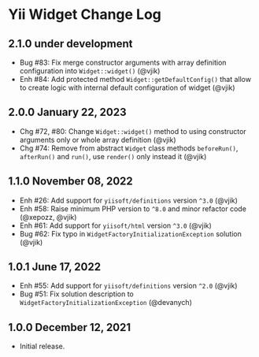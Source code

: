 # Yii Widget Change Log

## 2.1.0 under development

- Bug #83: Fix merge constructor arguments with array definition configuration into `Widget::widget()` (@vjik)
- Enh #84: Add protected method `Widget::getDefaultConfig()` that allow to create logic with internal default
  configuration of widget (@vjik) 

## 2.0.0 January 22, 2023

- Chg #72, #80: Change `Widget::widget()` method to using constructor arguments only or whole array definition (@vjik)
- Chg #74: Remove from abstract `Widget` class methods `beforeRun()`, `afterRun()` and `run()`, use `render()` only
  instead it (@vjik)

## 1.1.0 November 08, 2022

- Enh #26: Add support for `yiisoft/definitions` version `^3.0` (@vjik)
- Enh #58: Raise minimum PHP version to `^8.0` and minor refactor code (@xepozz, @vjik)
- Enh #61: Add support for `yiisoft/html` version `^3.0` (@vjik)
- Bug #62: Fix typo in `WidgetFactoryInitializationException` solution (@vjik)

## 1.0.1 June 17, 2022

- Enh #55: Add support for `yiisoft/definitions` version `^2.0` (@vjik)
- Bug #51: Fix solution description to `WidgetFactoryInitializationException` (@devanych)

## 1.0.0 December 12, 2021

- Initial release.
